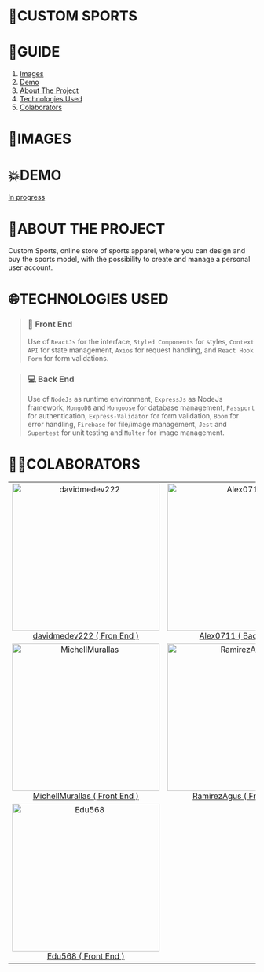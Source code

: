 # **📂CUSTOM SPORTS**

# **📑GUIDE**

<ol>
     <li><a href="#images">Images</a></li>
     <li><a href="#demo">Demo</a></li>
     <li><a href="#about-the-project">About The Project</a></li>
     <li><a href="#technologies-used">Technologies Used</a></li>
     <li><a href="#colaborators">Colaborators</a></li>
</ol>

# **📂IMAGES**
# **💥DEMO**

[In progress](https://google.com)

# **💬ABOUT THE PROJECT**

Custom Sports, online store of sports apparel, where you can design and buy the sports model, with the possibility to create and manage a personal user account.

# **🌐TECHNOLOGIES USED**

> ### **💅 Front End**
>Use of `ReactJs` for the interface, `Styled Components` for styles, `Context API` for state management, `Axios` for request handling, and `React Hook Form` for form validations.

> ### **💻 Back End**
> Use of `NodeJs` as runtime environment, `ExpressJs` as NodeJs framework, `MongoDB` and `Mongoose` for database management, `Passport` for authentication, `Express-Validator` for form validation, `Boom` for error handling, `Firebase` for file/image management, `Jest` and `Supertest` for unit testing and `Multer` for image management.

# **👨‍💻COLABORATORS**
<table>
  <tr>
    <td align="center">
      <a href="https://github.com/davidmedev222" >
          <img width="300" src="https://res.cloudinary.com/dos3i5jqy/image/upload/v1676918409/me/davidprofile_bfcmde.png" alt="davidmedev222" />
          davidmedev222 ( Fron End )
     </a>
    </td>
    <td align="center">
      <a href="https://github.com/Alex0711"  >
          <img width="300" src="https://unavatar.io/github/Alex0711" alt="Alex0711" />
          Alex0711 ( Back End )
     </a>
    </td>
    <td align="center">
      <a href="https://github.com/jaredmejia24"  >
          <img width="300" src="https://unavatar.io/github/jaredmejia24" alt="jaredmejia24" />
          jaredmejia24 ( Back End )
     </a>
    </td>
    <td align="center">
      <a href="https://github.com/proofu"  >
          <img width="300" src="https://unavatar.io/github/proofu" alt="proofu" />
          proofu ( Back End )
     </a>
    </td>
    <td align="center">
      <a href="https://github.com/pgianferro"  >
          <img width="300" src="https://unavatar.io/github/pgianferro" alt="pgianferro" />
          pgianferro ( Back End )
     </a>
    </td>
  </tr>
  <tr>
    <td align="center">
      <a href="https://github.com/MichellMurallas"  >
          <img width="300" src="https://unavatar.io/github/MichellMurallas" alt="MichellMurallas" />
          MichellMurallas ( Front End )
      </a>
    </td>
    <td align="center">
      <a href="https://github.com/RamirezAgus"  >
          <img width="300" src="https://unavatar.io/github/RamirezAgus" alt="RamirezAgus" />
          RamirezAgus ( Front End )
     </a>
    </td>
    <td align="center">
      <a href="https://github.com/CariBosio"  >
          <img width="300" src="https://unavatar.io/github/CariBosio" alt="CariBosio" />
          CariBosio ( Front End )
     </a>
    </td>
    <td align="center">
      <a href="https://github.com/fabianeromano"  >
          <img width="300" src="https://unavatar.io/github/fabianeromano" alt="fabianeromano" />
          fabianeromano ( Front End )
     </a>
    </td>
    <td align="center">
      <a href="https://github.com/SergioCalbino"  >
          <img width="300" src="https://unavatar.io/github/SergioCalbino" alt="SergioCalbino" />
          SergioCalbino ( Back End )
     </a>
    </td>
  </tr>
  <tr>
    <td align="center">
      <a href="https://github.com/Edu568"  >
          <img width="300" src="https://unavatar.io/github/Edu568"
          alt="Edu568" />
          Edu568 ( Front End )
     </a>
    </td>
  </tr>
</table>